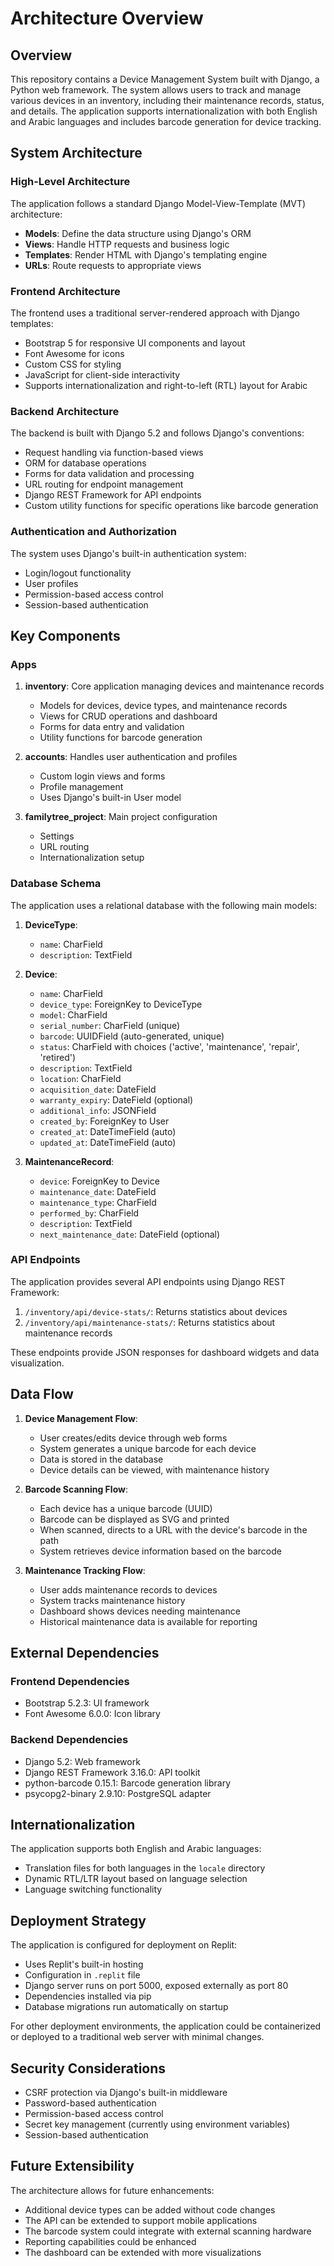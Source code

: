 # Architecture Overview

## Overview

This repository contains a Device Management System built with Django, a Python web framework. The system allows users to track and manage various devices in an inventory, including their maintenance records, status, and details. The application supports internationalization with both English and Arabic languages and includes barcode generation for device tracking.

## System Architecture

### High-Level Architecture

The application follows a standard Django Model-View-Template (MVT) architecture:

- **Models**: Define the data structure using Django's ORM
- **Views**: Handle HTTP requests and business logic
- **Templates**: Render HTML with Django's templating engine
- **URLs**: Route requests to appropriate views

### Frontend Architecture

The frontend uses a traditional server-rendered approach with Django templates:

- Bootstrap 5 for responsive UI components and layout
- Font Awesome for icons
- Custom CSS for styling
- JavaScript for client-side interactivity
- Supports internationalization and right-to-left (RTL) layout for Arabic

### Backend Architecture

The backend is built with Django 5.2 and follows Django's conventions:

- Request handling via function-based views
- ORM for database operations
- Forms for data validation and processing
- URL routing for endpoint management
- Django REST Framework for API endpoints
- Custom utility functions for specific operations like barcode generation

### Authentication and Authorization

The system uses Django's built-in authentication system:

- Login/logout functionality
- User profiles
- Permission-based access control
- Session-based authentication

## Key Components

### Apps

1. **inventory**: Core application managing devices and maintenance records
   - Models for devices, device types, and maintenance records
   - Views for CRUD operations and dashboard
   - Forms for data entry and validation
   - Utility functions for barcode generation

2. **accounts**: Handles user authentication and profiles
   - Custom login views and forms
   - Profile management
   - Uses Django's built-in User model

3. **familytree_project**: Main project configuration
   - Settings
   - URL routing
   - Internationalization setup

### Database Schema

The application uses a relational database with the following main models:

1. **DeviceType**:
   - `name`: CharField
   - `description`: TextField

2. **Device**:
   - `name`: CharField
   - `device_type`: ForeignKey to DeviceType
   - `model`: CharField
   - `serial_number`: CharField (unique)
   - `barcode`: UUIDField (auto-generated, unique)
   - `status`: CharField with choices ('active', 'maintenance', 'repair', 'retired')
   - `description`: TextField
   - `location`: CharField
   - `acquisition_date`: DateField
   - `warranty_expiry`: DateField (optional)
   - `additional_info`: JSONField
   - `created_by`: ForeignKey to User
   - `created_at`: DateTimeField (auto)
   - `updated_at`: DateTimeField (auto)

3. **MaintenanceRecord**:
   - `device`: ForeignKey to Device
   - `maintenance_date`: DateField
   - `maintenance_type`: CharField
   - `performed_by`: CharField
   - `description`: TextField
   - `next_maintenance_date`: DateField (optional)

### API Endpoints

The application provides several API endpoints using Django REST Framework:

1. `/inventory/api/device-stats/`: Returns statistics about devices
2. `/inventory/api/maintenance-stats/`: Returns statistics about maintenance records

These endpoints provide JSON responses for dashboard widgets and data visualization.

## Data Flow

1. **Device Management Flow**:
   - User creates/edits device through web forms
   - System generates a unique barcode for each device
   - Data is stored in the database
   - Device details can be viewed, with maintenance history

2. **Barcode Scanning Flow**:
   - Each device has a unique barcode (UUID)
   - Barcode can be displayed as SVG and printed
   - When scanned, directs to a URL with the device's barcode in the path
   - System retrieves device information based on the barcode

3. **Maintenance Tracking Flow**:
   - User adds maintenance records to devices
   - System tracks maintenance history
   - Dashboard shows devices needing maintenance
   - Historical maintenance data is available for reporting

## External Dependencies

### Frontend Dependencies
- Bootstrap 5.2.3: UI framework
- Font Awesome 6.0.0: Icon library

### Backend Dependencies
- Django 5.2: Web framework
- Django REST Framework 3.16.0: API toolkit
- python-barcode 0.15.1: Barcode generation library
- psycopg2-binary 2.9.10: PostgreSQL adapter

## Internationalization

The application supports both English and Arabic languages:
- Translation files for both languages in the `locale` directory
- Dynamic RTL/LTR layout based on language selection
- Language switching functionality

## Deployment Strategy

The application is configured for deployment on Replit:

- Uses Replit's built-in hosting
- Configuration in `.replit` file
- Django server runs on port 5000, exposed externally as port 80
- Dependencies installed via pip
- Database migrations run automatically on startup

For other deployment environments, the application could be containerized or deployed to a traditional web server with minimal changes.

## Security Considerations

- CSRF protection via Django's built-in middleware
- Password-based authentication
- Permission-based access control
- Secret key management (currently using environment variables)
- Session-based authentication

## Future Extensibility

The architecture allows for future enhancements:
- Additional device types can be added without code changes
- The API can be extended to support mobile applications
- The barcode system could integrate with external scanning hardware
- Reporting capabilities could be enhanced
- The dashboard can be extended with more visualizations